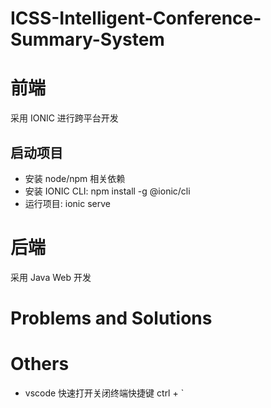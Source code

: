 # ICSS-Intelligent-Conference-Summary-System

# 前端

采用 IONIC 进行跨平台开发

## 启动项目

- 安装 node/npm 相关依赖
- 安装 IONIC CLI: npm install -g @ionic/cli
- 运行项目: ionic serve

# 后端

采用 Java Web 开发

# Problems and Solutions

# Others

- vscode 快速打开关闭终端快捷键 ctrl + `
